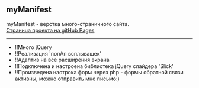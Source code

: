 ## myManifest
myManifest - верстка много-страничного сайта.</br>
<a target="_blank" href='https://r1msk1y.github.io/myManifest/index.html'>Страница проекта на gitHub Pages<a/>
___
- !!Много jQuery</br>
- !!Реализация 'попАп всплывашек'
- !!Адаптив на все расширения экрана
- !!Подключена и настроена библиотека jQuery слайдера 'Slick'
- !!Произведена настрока форм через php - формы обратной связи активны, можно отправить мне письмо:)

